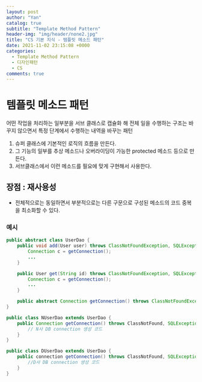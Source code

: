 ```yaml
---
layout: post
author: "Yan"
catalog: true
subtitle: "Template Method Pattern"
header-img: "img/header/none2.jpg"
title: "CS 기본 지식 - 템플릿 메소드 패턴"
date: 2021-11-02 23:15:08 +0000
categories:
  - Template Method Pattern
  - 디자인패턴
  - CS
comments: true
---
```


# 템플릿 메소드 패턴

어떤 작업을 처리하는 일부분을 서브 클래스로 캡슐화 해 전체 일을 수행하는 구조는 바꾸지 않으면서 특정 단계에서 수행하는 내역을 바꾸는 패턴

1. 슈퍼 클래스에 기본적인 로직의 흐름을 만든다.
2. 그 기능의 일부를 추상 메소드나 오버라이딩이 가능한 protected 메소드 등으로 만든다.
3. 서브클래스에서 이런 메소드를 필요에 맞게 구현해서 사용한다.

## 장점 : 재사용성

- 전체적으로는 동일하면서 부분적으로는 다른 구문으로 구성된 메소드의 코드 중복을 최소화할 수 있다.

### 예시

```java
public abstract class UserDao {
    public void add(User user) throws ClassNotFoundException, SQLException {
        Connection c = getConnection();
        ...
    }

    public User get(String id) throws ClassNotFoundException, SQLException {
        Connection c = getConnection();
        ...
    }

    public abstract Connection getConnection() throws ClassNotFoundException, SQLException;
}

public class NUserDao extends UserDao {
    public Connection getConnection() throws ClassNotFound, SQLException {
        // N사 DB connection 생성 코드
    }
}

public class DUserDao extends UserDao {
    public connection getConnection() throws ClassNotFound, SQLException {
        //D사 DB connection 생성 코드
    }
}
```

